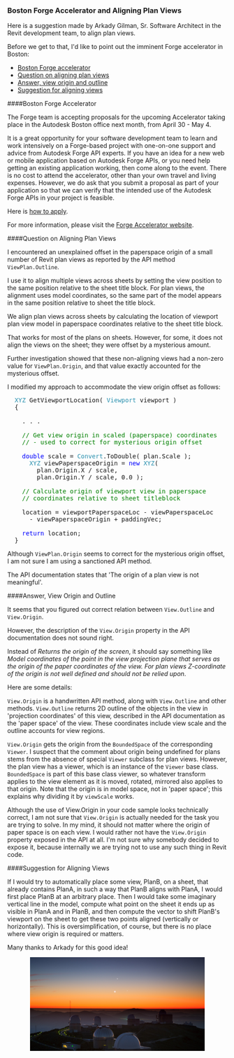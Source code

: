 <head>
<meta http-equiv="Content-Type" content="text/html; charset=utf-8">
<link rel="stylesheet" type="text/css" href="bc.css">
<!--
<script src="run_prettify.js" type="text/javascript"></script>
<script src="https://google-code-prettify.googlecode.com/svn/loader/run_prettify.js" type="text/javascript"></script>
-->
<script src="https://cdn.rawgit.com/google/code-prettify/master/loader/run_prettify.js" type="text/javascript"></script>
</head>

<!---


 #RevitAPI @AutodeskRevit #bim #dynamobim @AutodeskForge #ForgeDevCon

Here is a suggestion made by Arkady Gilman to align plan views.
Before we get to that, I'd like to point out the imminent Forge accelerator in Boston
&ndash; Boston Forge accelerator
&ndash; Question on aligning plan views
&ndash; Answer, view origin and outline
&ndash; Suggestion for aligning views...

--->

### Boston Forge Accelerator and Aligning Plan Views

Here is a suggestion made by Arkady Gilman, Sr. Software Architect in the Revit development team, to align plan views.

Before we get to that, I'd like to point out the imminent Forge accelerator in Boston:

- [Boston Forge accelerator](#2)
- [Question on aligning plan views](#3)
- [Answer, view origin and outline](#3)
- [Suggestion for aligning views](#4)


####<a name="2"></a>Boston Forge Accelerator

The Forge team is accepting proposals for the upcoming Accelerator taking place in the Autodesk Boston office next month, from April 30 - May 4.

It is a great opportunity for your software development team to learn and work intensively on a Forge-based project with one-on-one support and advice from Autodesk Forge API experts.  If you have an idea for a new web or mobile application based on Autodesk Forge APIs, or you need help getting an existing application working, then come along to the event. There is no cost to attend the accelerator, other than your own travel and living expenses. However, we do ask that you submit a proposal as part of your application so that we can verify that the intended use of the Autodesk Forge APIs in your project is feasible.

Here is [how to apply](http://autodeskcloudaccelerator.com/apply).

For more information, please visit the [Forge Accelerator website](http://autodeskcloudaccelerator.com/forge-accelerator).


####<a name="3"></a>Question on Aligning Plan Views

I encountered an unexplained offset in the paperspace origin of a small number of Revit plan views as reported by the API method `ViewPlan.Outline`.

I use it to align multiple views across sheets by setting the view position to the same position relative to the sheet title block. For plan views, the alignment uses model coordinates, so the same part of the model appears in the same position relative to sheet the title block.

We align plan views across sheets by calculating the location of viewport plan view model in paperspace coordinates relative to the sheet title block.

That works for most of the plans on sheets. However, for some, it does not align the views on the sheet; they were offset by a mysterious amount.

Further investigation showed that these non-aligning views had a non-zero value for `ViewPlan.Origin`, and that value exactly accounted for the mysterious offset.

I modified my approach to accommodate the view origin offset as follows:

<pre class="code">
&nbsp;&nbsp;<span style="color:#2b91af;">XYZ</span>&nbsp;GetViewportLocation(&nbsp;<span style="color:#2b91af;">Viewport</span>&nbsp;viewport&nbsp;)
&nbsp;&nbsp;{

  &nbsp;&nbsp;.&nbsp;.&nbsp;.

  &nbsp;&nbsp;<span style="color:green;">//&nbsp;Get&nbsp;view&nbsp;origin&nbsp;in&nbsp;scaled&nbsp;(paperspace)&nbsp;coordinates</span>
  &nbsp;&nbsp;<span style="color:green;">//&nbsp;-&nbsp;used&nbsp;to&nbsp;correct&nbsp;for&nbsp;mysterious&nbsp;origin&nbsp;offset</span>
  &nbsp;&nbsp;
  &nbsp;&nbsp;<span style="color:blue;">double</span>&nbsp;scale&nbsp;=&nbsp;<span style="color:#2b91af;">Convert</span>.ToDouble(&nbsp;plan.Scale&nbsp;);
  &nbsp;&nbsp;&nbsp;&nbsp;<span style="color:#2b91af;">XYZ</span>&nbsp;viewPaperspaceOrigin&nbsp;=&nbsp;<span style="color:blue;">new</span>&nbsp;<span style="color:#2b91af;">XYZ</span>(
  &nbsp;&nbsp;&nbsp;&nbsp;&nbsp;&nbsp;plan.Origin.X&nbsp;/&nbsp;scale,
  &nbsp;&nbsp;&nbsp;&nbsp;&nbsp;&nbsp;plan.Origin.Y&nbsp;/&nbsp;scale,&nbsp;0.0&nbsp;);

&nbsp;&nbsp;&nbsp;&nbsp;<span style="color:green;">//&nbsp;Calculate&nbsp;origin&nbsp;of&nbsp;viewport&nbsp;view&nbsp;in&nbsp;paperspace</span>
&nbsp;&nbsp;&nbsp;&nbsp;<span style="color:green;">//&nbsp;coordinates&nbsp;relative&nbsp;to&nbsp;sheet&nbsp;titleblock</span>

&nbsp;&nbsp;&nbsp;&nbsp;location&nbsp;=&nbsp;viewportPaperspaceLoc&nbsp;-&nbsp;viewPaperspaceLoc
&nbsp;&nbsp;&nbsp;&nbsp;&nbsp;&nbsp;-&nbsp;viewPaperspaceOrigin&nbsp;+&nbsp;paddingVec;

&nbsp;&nbsp;&nbsp;&nbsp;<span style="color:blue;">return</span>&nbsp;location;
&nbsp;&nbsp;}
</pre>

Although `ViewPlan.Origin` seems to correct for the mysterious origin offset, I am not sure I am using a sanctioned API method.

The API documentation states that 'The origin of a plan view is not meaningful'.


####<a name="3"></a>Answer, View Origin and Outline

It seems that you figured out correct relation between `View.Outline` and `View.Origin`.

However, the description of the `View.Origin` property in the API documentation does not sound right.

Instead of *Returns the origin of the screen*, it should say something like *Model coordinates of the point in the view projection plane that serves as the origin of the paper coordinates of the view. For plan views Z-coordinate of the origin is not well defined and should not be relied upon*.

Here are some details:

`View.Origin` is a handwritten API method, along with `View.Outline` and other methods. `View.Outline` returns 2D outline of the objects in the view in 'projection coordinates' of this view, described in the API documentation as the 'paper space' of the view. These coordinates include view scale and the outline accounts for view regions.

`View.Origin` gets the origin from the `BoundedSpace` of the corresponding `Viewer`. I suspect that the comment about origin being undefined for plans stems from the absence of special `Viewer` subclass for plan views. However, the plan view has a viewer, which is an instance of the `Viewer` base class. `BoundedSpace` is part of this base class viewer, so whatever transform applies to the view element as it is moved, rotated, mirrored also applies to that origin. Note that the origin is in model space, not in 'paper space'; this explains why dividing it by `viewScale` works.

Although the use of View.Origin in your code sample looks technically correct, I am not sure that `View.Origin` is actually needed for the task you are trying to solve. In my mind, it should not matter where the origin of paper space is on each view. I would rather not have the `View.Origin` property exposed in the API at all. I'm not sure why somebody decided to expose it, because internally we are trying not to use any such thing in Revit code.


####<a name="4"></a>Suggestion for Aligning Views

If I would try to automatically place some view, PlanB, on a sheet, that already contains PlanA, in such a way that PlanB aligns with PlanA, I would first place PlanB at an arbitrary place. Then I would take some imaginary vertical line in the model, compute what point on the sheet it ends up as visible in PlanA and in PlanB, and then compute the vector to shift PlanB's viewport on the sheet to get these two points aligned (vertically or horizontally). This is oversimplification, of course, but there is no place where view origin is required or matters.

Many thanks to Arkady for this good idea!

<center>
<img src="img/Three_Planets_Dance_Over_La_Silla.jpg" alt="Alignment of three planets over La Silla observatorium" width="400"/>
</center>
